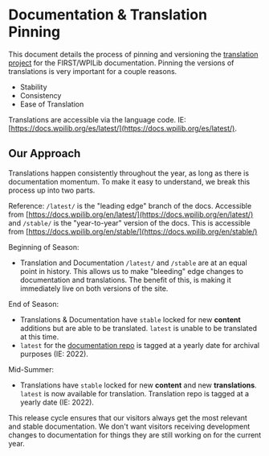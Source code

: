 # Documentation & Translation Pinning

This document details the process of pinning and versioning the [translation project](https://github.com/wpilibsuite/frc-docs-translations) for the FIRST/WPILib documentation. Pinning the versions of translations is very important for a couple reasons.

- Stability
- Consistency
- Ease of Translation

Translations are accessible via the language code. IE: [https://docs.wpilib.org/es/latest/](https://docs.wpilib.org/es/latest/).

## Our Approach

Translations happen consistently throughout the year, as long as there is documentation momentum. To make it easy to understand, we break this process up into two parts.

Reference: ``/latest/`` is the "leading edge" branch of the docs. Accessible from [https://docs.wpilib.org/en/latest/](https://docs.wpilib.org/en/latest/) and ``/stable/`` is the "year-to-year" version of the docs. This is accessible from [https://docs.wpilib.org/en/stable/](https://docs.wpilib.org/en/stable/)

Beginning of Season:
- Translation and Documentation ``/latest/`` and ``/stable`` are at an equal point in history. This allows us to make "bleeding" edge changes to documentation and translations. The benefit of this, is making it immediately live on both versions of the site.

End of Season:
- Translations & Documentation have ``stable`` locked for new **content** additions but are able to be translated. ``latest`` is unable to be translated at this time. 
- ``latest`` for the [documentation repo](https://github.com/wpilibsuite/frc-docs) is tagged at a yearly date for archival purposes (IE: 2022).

Mid-Summer:
- Translations have ``stable`` locked for new **content** and new **translations**. ``latest`` is now available for translation. Translation repo is tagged at a yearly date (IE: 2022).

This release cycle ensures that our visitors always get the most relevant and stable documentation. We don't want visitors receiving development changes to documentation for things they are still working on for the current year.
